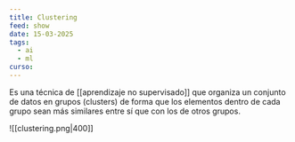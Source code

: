 ```yaml
---
title: Clustering
feed: show
date: 15-03-2025
tags:
  - ai
  - ml
curso:
---
```

Es una técnica de [[aprendizaje no supervisado]] que organiza un conjunto de datos en grupos (clusters) de forma que los elementos dentro de cada grupo sean más similares entre sí que con los de otros grupos.

![[clustering.png|400]]

